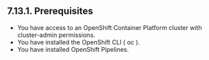 ## 7.13.1. Prerequisites

- You have access to an OpenShift Container Platform cluster with cluster-admin permissions.
- You have installed the OpenShift CLI ( oc ).
- You have installed OpenShift Pipelines.

